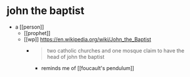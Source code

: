 # john the baptist

- a [[person]]
  - [[prophet]]
  - [[wp]] https://en.wikipedia.org/wiki/John_the_Baptist
    - > two catholic churches and one mosque claim to have the head of john the baptist
      - reminds me of [[foucault's pendulum]]

